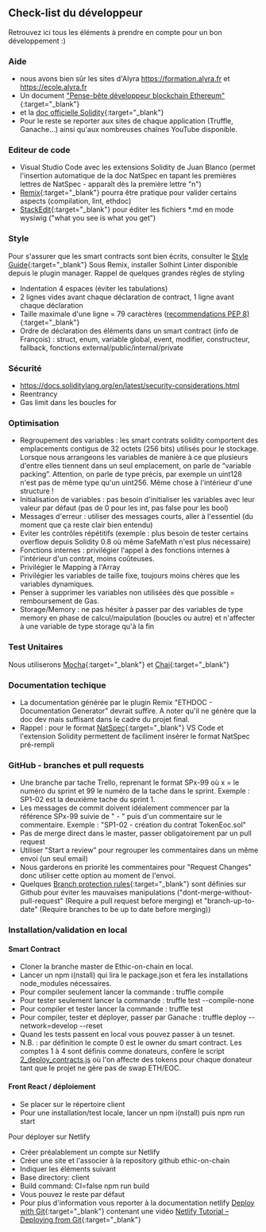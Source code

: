 ## Check-list du développeur
Retrouvez ici tous les éléments à prendre en compte pour un bon développement :)

### Aide
* nous avons bien sûr les sites d'Alyra https://formation.alyra.fr et https://ecole.alyra.fr
* Un document ["Pense-bête développeur blockchain Ethereum"](https://docs.google.com/document/d/17FUzrPW_LjoH9YJoLACvE7UJj0F0vDZ4nDfwoZ7oPXw/edit#heading=h.v5jr2g4v1tgh){:target="_blank"}
* et la [doc officielle Solidity](https://docs.soliditylang.org/en/latest/){:target="_blank"}
* Pour le reste se reporter aux sites de chaque application (Truffle, Ganache...) ainsi qu'aux nombreuses chaînes YouTube disponible.

### Editeur de code
* Visual Studio Code avec les extensions Solidity de Juan Blanco (permet l'insertion automatique de la doc NatSpec en tapant les premières lettres de NatSpec - apparaît dès la première lettre "n")
* [Remix](http://remix.ethereum.org/){:target="_blank"} pourra être pratique pour valider certains aspects (compilation, lint, ethdoc)
* [StackEdit](https://stackedit.io/app#){:target="_blank"} pour éditer les fichiers *.md en mode wysiwig ("what you see is what you get")

### Style
Pour s'assurer que les smart contracts sont bien écrits, consulter le [Style Guide](https://docs.soliditylang.org/en/latest/style-guide.html){:target="_blank"}
Sous Remix, installer Solhint Linter disponible depuis le plugin manager.
Rappel de quelques grandes règles de styling
* Indentation 4 espaces (éviter les tabulations)
* 2 lignes vides avant chaque déclaration de contract, 1 ligne avant chaque déclaration
* Taille maximale d'une ligne = 79 caractères ([recommendations PEP 8)](https://www.python.org/dev/peps/pep-0008/#maximum-line-length){:target="_blank"}
* Ordre de déclaration des éléments dans un smart contract (info de François) : struct, enum, variable global, event, modifier, constructeur, fallback, fonctions external/public/internal/private

### Sécurité
* https://docs.soliditylang.org/en/latest/security-considerations.html
* Reentrancy
* Gas limit dans les boucles for

### Optimisation
* Regroupement des variables : les smart contrats solidity comportent des emplacements contigus de 32 octets (256 bits) utilisés pour le stockage. Lorsque nous arrangeons les variables de manière à ce que plusieurs d'entre elles tiennent dans un seul emplacement, on parle de “variable packing”. Attention, on parle de type précis, par exemple un uint128 n'est pas de même type qu'un uint256. Même chose à l'intérieur d'une structure !
* Initialisation de variables : pas besoin d'initialiser les variables avec leur valeur par défaut (pas de 0 pour les int, pas false pour les bool)
* Messages d'erreur : utiliser des messages courts, aller à l'essentiel (du moment que ça reste clair bien entendu)
* Eviter les contrôles répétitifs (exemple : plus besoin de tester certains overflow depuis Solidity 0.8 où même SafeMath n'est plus nécessaire)
* Fonctions internes : privilégier l'appel à des fonctions internes à l'intérieur d'un contrat, moins coûteuses.
* Privilégier le Mapping à l'Array
* Privilégier les variables de taille fixe, toujours moins chères que les variables dynamiques.
* Penser à supprimer les variables non utilisées dès que possible = remboursement de Gas.
* Storage/Memory : ne pas hésiter à passer par des variables de type memory en phase de calcul/maipulation (boucles ou autre) et n'affecter à une variable de type storage qu'à la fin

### Test Unitaires
Nous utiliserons [Mocha](https://mochajs.org/){:target="_blank"} et [Chai](https://www.chaijs.com/){:target="_blank"}

### Documentation techique
* La documentation générée par le plugin Remix "ETHDOC - Documentation Generator" devrait suffire. A noter qu'il ne génère que la doc dev mais suffisant dans le cadre du projet final.
* Rappel : pour le format [NatSpec](https://docs.soliditylang.org/en/latest/natspec-format.html){:target="_blank"} VS Code et l'extension Solidity permettent de faciliment insérer le format NatSpec pré-rempli

### GitHub - branches et pull requests
* Une branche par tache Trello, reprenant le format SPx-99 où x = le numéro du sprint et 99 le numéro de la tache dans le sprint. Exemple : SP1-02 est la deuxième tache du sprint 1.
* Les messages de commit doivent idéalement commencer par la référence SPx-99 suivie de " - " puis d'un commentaire sur le commentaire. Exemple : "SP1-02 - création du contrat TokenEoc.sol"
* Pas de merge direct dans le master, passer obligatoirement par un pull request
* Utiliser "Start a review" pour regrouper les commentaires dans un même envoi (un seul email)
* Nous garderons en priorité les commentaires pour "Request Changes" donc utiliser cette option au moment de l'envoi.
* Quelques [Branch protection rules](https://github.com/ethiconchain/ethic-on-chain/settings/branches){:target="_blank"} sont définies sur Github pour éviter les mauvaises manipulations ("dont-merge-without-pull-request" (Require a pull request before merging) et "branch-up-to-date" (Require branches to be up to date before merging))

### Installation/validation en local

#### Smart Contract

* Cloner la branche master de Ethic-on-chain en local.
* Lancer un npm i(nstall) qui lira le package.json et fera les installations node_modules nécessaires.
* Pour compiler seulement lancer la commande : truffle compile
* Pour tester seulement lancer la commande : truffle test --compile-none
* Pour compiler et tester lancer la commande : truffle test
* Pour compiler, tester et déployer, passer par Ganache : truffle deploy --network=develop --reset
* Quand les tests passent en local vous pouvez passer à un tesnet.
* N.B. : par définition le compte 0 est le owner du smart contract. Les comptes 1 à 4 sont définis comme donateurs, confère le script [2_deploy_contracts.js](migrations/2_deploy_contracts.js) où l'on affecte des tokens pour chaque donateur tant que le projet ne gère pas de swap ETH/EOC.

#### Front React / déploiement
* Se placer sur le répertoire client
* Pour une installation/test locale, lancer un npm i(nstall) puis npm run start

Pour déployer sur Netlify
* Créer préalablement un compte sur Netlify
* Créer une site et l'associer à la repository github ethic-on-chain
* Indiquer les éléments suivant
* Base directory: client
* Build command: CI=false npm run build
* Vous pouvez le reste par défaut
* Pour plus d'information vous reporter à la documentation netlify [Deploy with Git](https://docs.netlify.com/site-deploys/create-deploys/){:target="_blank"} contenant une vidéo [Netlify Tutorial –Deploying from Git](https://www.youtube.com/watch?v=4h8B080Mv4U&t=105s){:target="_blank"}